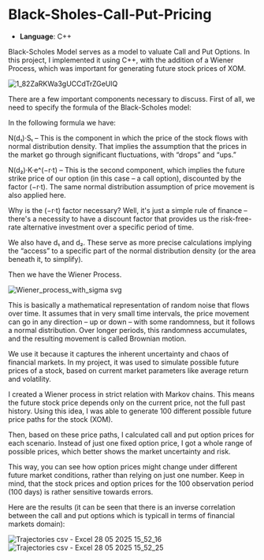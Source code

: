 # Black-Sholes-Call-Put-Pricing

- **Language**: C++


Black-Scholes Model serves as a model to valuate Call and Put Options. In this project, I implemented it using C++, with the addition of a Wiener Process, which was important for generating future stock prices of XOM.

 ![1_82ZaRKWa3gUCCdTrZGeUlQ](https://github.com/user-attachments/assets/7ed80826-1a20-4657-9f12-1139a5090c19)

There are a few important components necessary to discuss. First of all, we need to specify the formula of the Black-Scholes model:

In the following formula we have:

N(d₁)·Sₜ – This is the component in which the price of the stock flows with normal distribution density. That implies the assumption that the prices in the market go through significant fluctuations, with “drops” and “ups.”

N(d₂)·K·e^(−r·t) – This is the second component, which implies the future strike price of our option (in this case – a call option), discounted by the factor (−r·t). The same normal distribution assumption of price movement is also applied here.

Why is the (−r·t) factor necessary? Well, it's just a simple rule of finance – there's a necessity to have a discount factor that provides us the risk-free-rate alternative investment over a specific period of time.

We also have d₁ and d₂. These serve as more precise calculations implying the “access” to a specific part of the normal distribution density (or the area beneath it, to simplify).

Then we have the Wiener Process.

![Wiener_process_with_sigma svg](https://github.com/user-attachments/assets/3d94ccc0-1804-4062-951f-412d37027899)


This is basically a mathematical representation of random noise that flows over time. It assumes that in very small time intervals, the price movement can go in any direction – up or down – with some randomness, but it follows a normal distribution. Over longer periods, this randomness accumulates, and the resulting movement is called Brownian motion.

We use it because it captures the inherent uncertainty and chaos of financial markets. In my project, it was used to simulate possible future prices of a stock, based on current market parameters like average return and volatility.

I created a Wiener process in strict relation with Markov chains. This means the future stock price depends only on the current price, not the full past history. Using this idea, I was able to generate 100 different possible future price paths for the stock (XOM).

Then, based on these price paths, I calculated call and put option prices for each scenario. Instead of just one fixed option price, I got a whole range of possible prices, which better shows the market uncertainty and risk.

This way, you can see how option prices might change under different future market conditions, rather than relying on just one number. Keep in mind, that the stock prices and option prices for the 100 observation period (100 days) is rather sensitive towards errors.

Here are the results (it can be seen that there is an inverse correlation between the call and put options which is typicall in terms of financial markets domain):

![Trajectories csv - Excel 28 05 2025 15_52_16](https://github.com/user-attachments/assets/6e859a40-41b0-4d6b-a440-633b22b1b9cd)
![Trajectories csv - Excel 28 05 2025 15_52_25](https://github.com/user-attachments/assets/5009be27-abfd-4a6a-a708-cb6c67824c0e)
